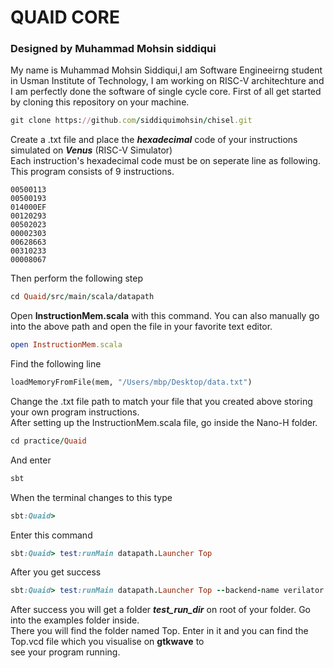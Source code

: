# QUAID CORE
### Designed by Muhammad Mohsin siddiqui
My name is Muhammad Mohsin Siddiqui,I am Software Engineeirng student in Usman Institute of Technology, I am working on RISC-V architechture and I am perfectly done 
the software of single cycle core.
First of all get started by cloning this repository on your machine.  
```ruby
git clone https://github.com/siddiquimohsin/chisel.git
```
Create a .txt file and place the ***hexadecimal*** code of your instructions simulated on ***Venus*** (RISC-V Simulator)\
Each instruction's hexadecimal code must be on seperate line as following. This program consists of 9 instructions.
```
00500113
00500193
014000EF
00120293
00502023
00002303
00628663
00310233
00008067
```
Then perform the following step
```ruby
cd Quaid/src/main/scala/datapath
```
Open **InstructionMem.scala** with this command. You can also manually go into the above path and open the file in your favorite text editor.
```ruby
open InstructionMem.scala
```
Find the following line
``` python
loadMemoryFromFile(mem, "/Users/mbp/Desktop/data.txt")
```
Change the .txt file path to match your file that you created above storing your own program instructions.\
After setting up the InstructionMem.scala file, go inside the Nano-H folder.
```ruby
cd practice/Quaid
```
And enter
```ruby
sbt
```
When the terminal changes to this type
```ruby
sbt:Quaid>
```
Enter this command
```ruby
sbt:Quaid> test:runMain datapath.Launcher Top
```
After you get success
```ruby
sbt:Quaid> test:runMain datapath.Launcher Top --backend-name verilator
```
After success you will get a folder ***test_run_dir*** on root of your folder. Go into the examples folder inside.\
There you will find the folder named Top. Enter in it and you can find the Top.vcd file which you visualise on **gtkwave** to\
see your program running.
